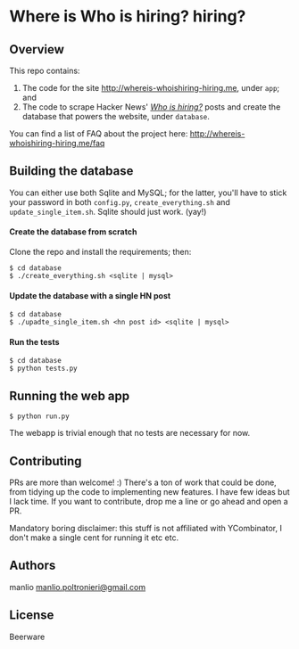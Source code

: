 # Where is Who is hiring? hiring?

Overview
--------

This repo contains:
 1. The code for the site http://whereis-whoishiring-hiring.me, under `app`; and
 2. The code to scrape Hacker News' [_Who is hiring?_](https://news.ycombinator.com/user?id=whoishiring) posts and create the database that powers the website, under `database`.
 
You can find a list of FAQ about the project here: http://whereis-whoishiring-hiring.me/faq

Building the database
---------------------

You can either use both Sqlite and MySQL; for the latter, you'll have to stick your password in both `config.py`, `create_everything.sh` and `update_single_item.sh`. Sqlite should just work. (yay!)

#### Create the database from scratch

Clone the repo and install the requirements; then:

    $ cd database
    $ ./create_everything.sh <sqlite | mysql>

#### Update the database with a single HN post

    $ cd database
    $ ./upadte_single_item.sh <hn post id> <sqlite | mysql>

#### Run the tests

    $ cd database
    $ python tests.py
 
Running the web app
-------------------

    $ python run.py

The webapp is trivial enough that no tests are necessary for now.

Contributing
------------
PRs are more than welcome! :) There's a ton of work that could be done, from tidying up the code to implementing new features. I have few ideas but I lack time. If you want to contribute, drop me a line or go ahead and open a PR.

Mandatory boring disclaimer: this stuff is not affiliated with YCombinator, I don't make a single cent for running it etc etc.

Authors
-------
manlio <manlio.poltronieri@gmail.com>

License
-------
Beerware
 





  
  
